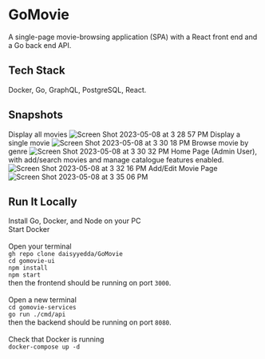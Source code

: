 # GoMovie
A single-page movie-browsing application (SPA) with a React front end and a Go back end API.

## Tech Stack
Docker, Go, GraphQL, PostgreSQL, React.

## Snapshots
Display all movies 
![Screen Shot 2023-05-08 at 3 28 57 PM](https://user-images.githubusercontent.com/65566095/236915317-903f99da-2963-4249-96c8-2f65672c79f5.png)
Display a single movie
![Screen Shot 2023-05-08 at 3 30 18 PM](https://user-images.githubusercontent.com/65566095/236915518-1ec6a0eb-39ce-4161-8928-0abd8750c07c.png)
Browse movie by genre
![Screen Shot 2023-05-08 at 3 30 32 PM](https://user-images.githubusercontent.com/65566095/236915753-0829cb97-1fe2-4129-af7c-aadb5bd8789e.png)
Home Page (Admin User), with add/search movies and manage catalogue features enabled.
![Screen Shot 2023-05-08 at 3 32 16 PM](https://user-images.githubusercontent.com/65566095/236915950-0f03fc7a-aa29-4b2a-b8f1-8e27fd9aa02f.png)
Add/Edit Movie Page
![Screen Shot 2023-05-08 at 3 35 06 PM](https://user-images.githubusercontent.com/65566095/236916670-1ca2e47d-885f-40a9-80dc-a0fa95cabcfd.png)

## Run It Locally
Install Go, Docker, and Node on your PC
<br/>
Start Docker
<br/><br/>
Open your terminal
<br/>
`gh repo clone daisyyedda/GoMovie`
<br/>
`cd gomovie-ui`
<br/>
`npm install`
<br/>
`npm start`
<br/>
then the frontend should be running on port `3000`.
<br/><br/>
Open a new terminal
<br/>
`cd gomovie-services`
<br/>
`go run ./cmd/api`
<br/>
then the backend should be running on port `8080`.
<br/><br/>
Check that Docker is running
<br/>
`docker-compose up -d`
<br/>
